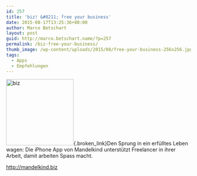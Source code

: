 ```yaml
---
id: 257
title: 'biz! &#8211; free your business'
date: 2015-08-17T13:25:36+00:00
author: Marco Betschart
layout: post
guid: http://marco.betschart.name/?p=257
permalink: /biz-free-your-business/
thumb_image: /wp-content/uploads/2015/08/free-your-business-256x256.jpg
tags:
  - Apps
  - Empfehlungen
---
```

[<img class=" size-full wp-image-259 alignleft" src="http://blog.marco.betschart.name/wp-content/uploads/2015/08/biz.png" alt="biz" width="184" height="181" />](https://itunes.apple.com/de/app/biz!-free-your-business/id963507034){.broken_link}Den Sprung in ein erfülltes Leben wagen: Die iPhone App von Mandelkind unterstützt Freelancer in ihrer Arbeit, damit arbeiten Spass macht.

<http://mandelkind.biz>